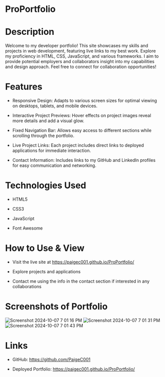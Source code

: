 # ProPortfolio

# Description

Welcome to my developer portfolio! This site showcases my skills and projects in web development, featuring live links to my best work. Explore my proficiency in HTML, CSS, JavaScript, and various frameworks. I aim to provide potential employers and collaborators insight into my capabilities and design approach. Feel free to connect for collaboration opportunities!

# Features

- Responsive Design: Adapts to various screen sizes for optimal viewing on desktops, tablets, and mobile devices.

- Interactive Project Previews: Hover effects on project images reveal more details and add a visual glow.

- Fixed Navigation Bar: Allows easy access to different sections while scrolling through the portfolio.

- Live Project Links: Each project includes direct links to deployed applications for immediate interaction.

- Contact Information: Includes links to my GitHub and LinkedIn profiles for easy communication and networking.

# Technologies Used

- HTML5
  
- CSS3
  
- JavaScript
  
- Font Awesome

# How to Use & View

- Visit the live site at https://paigec001.github.io/ProPortfolio/

- Explore projects and applications

- Contact me using the info in the contact section if interested in any collaborations

# Screenshots of Portfolio 

![Screenshot 2024-10-07 7 01 16 PM](https://github.com/user-attachments/assets/30a8d7cf-be63-4e0e-8bb7-8cfe16e9692d)
![Screenshot 2024-10-07 7 01 31 PM](https://github.com/user-attachments/assets/cfe92ec8-e8ed-448b-8dae-d19f9a0915ef)
![Screenshot 2024-10-07 7 01 43 PM](https://github.com/user-attachments/assets/be536530-4812-4764-a13b-bfc4533c5ae3)

# Links

- GitHub: https://github.com/PaigeC001

- Deployed Portfolio: https://paigec001.github.io/ProPortfolio/



